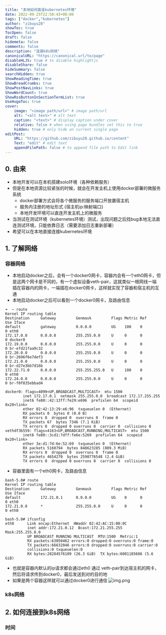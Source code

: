```yaml
---
title: "本地如何直连kubernetes环境"
date: 2022-09-25T22:50:43+08:00
tags: ["docker","kubernetes"]
author: "zibuyu28"
showToc: true
TocOpen: false
draft: false
hidemeta: false
comments: false
description: "连接k8s网络"
canonicalURL: "https://canonical.url/to/page"
disableHLJS: true # to disable highlightjs
disableShare: false
hideSummary: false
searchHidden: true
ShowReadingTime: true
ShowBreadCrumbs: true
ShowPostNavLinks: true
ShowWordCount: true
ShowRssButtonInSectionTermList: true
UseHugoToc: true
cover:
    image: "<image path/url>" # image path/url
    alt: "<alt text>" # alt text
    caption: "<text>" # display caption under cover
    relative: false # when using page bundles set this to true
    hidden: true # only hide on current single page
editPost:
    URL: "https://github.com/zibuyu28.github.io/content"
    Text: "edit" # edit text
    appendFilePath: false # to append file path to Edit link
---
```


## 0. 由来
* 本地开发可以在本机搭建solo环境（各种依赖服务）
* 但是在本地资源比较紧张的时候，就会在开发主机上使用docker部署的微服务系统
  * docker部署方式会将各个微服务的服务端口开放置宿主机
  * 服务内注册的地址形式 {宿主机ip:映射端口}
  * 本地开发环境可以直连开发主机上的微服务
* 当测试在测试环境（kubernetes环境）测试，出现问题之后找bug本地无法直连测试环境，只能依靠日志（需要添加日志重新部署）
* 希望可以在本地直接连接kubernetes环境

## 1. 了解网络
### 容器网络
* 本地启动docker之后，会有一个docker0网卡，容器内会有一个eth0网卡，但是这两个网卡是不同的，有一个虚拟设备veth-pair，这就类似一根网线一端插在容器内的网卡，一端插在docker0网卡，这样就实现了容器和宿主机的互通
* 本地启动docker之后可以看到一个docker0网卡，及路由信息
```shell
➜  ~ route
Kernel IP routing table
Destination     Gateway         Genmask         Flags Metric Ref    Use Iface
default         gateway         0.0.0.0         UG    100    0        0 eth0
172.17.0.0      0.0.0.0         255.255.0.0     U     0      0        0 docker0
172.19.0.0      0.0.0.0         255.255.0.0     U     0      0        0 br-efd21faa9c32
172.20.0.0      0.0.0.0         255.255.0.0     U     0      0        0 br-2696f6e7def3
172.21.0.0      0.0.0.0         255.255.0.0     U     0      0        0 br-d27e3bb7d16b
172.22.71.0     0.0.0.0         255.255.255.0   U     100    0        0 eth0
172.24.0.0      0.0.0.0         255.255.0.0     U     0      0        0 br-f0f835ebbad4

docker0: flags=4099<UP,BROADCAST,MULTICAST>  mtu 1500
        inet 172.17.0.1  netmask 255.255.0.0  broadcast 172.17.255.255
        inet6 fe80::42:13ff:fe29:e696  prefixlen 64  scopeid 0x20<link>
        ether 02:42:13:29:e6:96  txqueuelen 0  (Ethernet)
        RX packets 0  bytes 0 (0.0 B)
        RX errors 0  dropped 0  overruns 0  frame 0
        TX packets 67  bytes 7346 (7.1 KiB)
        TX errors 0  dropped 0 overruns 0  carrier 0  collisions 0
vethdf3b559: flags=4163<UP,BROADCAST,RUNNING,MULTICAST>  mtu 1500
        inet6 fe80::3cd1:7dff:fe6e:5269  prefixlen 64  scopeid 0x20<link>
        ether 3e:d1:7d:6e:52:69  txqueuelen 0  (Ethernet)
        RX packets 5160794  bytes 848623285 (809.3 MiB)
        RX errors 0  dropped 0  overruns 0  frame 0
        TX packets 4654270  bytes 2590776548 (2.4 GiB)
        TX errors 0  dropped 0 overruns 0  carrier 0  collisions 0
```
* 容器里面有一个eth0网卡，及路由信息
```shell
bash-5.0# route
Kernel IP routing table
Destination     Gateway         Genmask         Flags Metric Ref    Use Iface
default         172.21.0.1      0.0.0.0         UG    0      0        0 eth0
172.21.0.0      *               255.255.0.0     U     0      0        0 eth0

bash-5.0# ifconfig
eth0      Link encap:Ethernet  HWaddr 02:42:AC:15:00:0C
          inet addr:172.21.0.12  Bcast:172.21.255.255  Mask:255.255.0.0
          UP BROADCAST RUNNING MULTICAST  MTU:1500  Metric:1
          RX packets:63050462 errors:0 dropped:0 overruns:0 frame:0
          TX packets:66632046 errors:0 dropped:0 overruns:0 carrier:0
          collisions:0 txqueuelen:0
          RX bytes:28284576109 (26.3 GiB)  TX bytes:6081185686 (5.6 GiB)
```
* 也就是容器内默认的ip请求都会通过eth0 通过 veth-pair到达宿主机的网卡，然后将请求传到docker0，最后发送到对的目的地
* 如果是两个容器这样就可以通过docker0进行通信
![img.png](/img/img.png)
### k8s网络

## 2. 如何连接到k8s网络
### 时间
